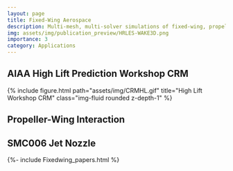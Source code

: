 ```yaml
---
layout: page
title: Fixed-Wing Aerospace
description: Multi-mesh, multi-solver simulations of fixed-wing, propeller-wing, and jet-propulsion aircraft. 
img: assets/img/publication_preview/HRLES-WAKE3D.png
importance: 3
category: Applications
---
```


<h2>AIAA High Lift Prediction Workshop CRM</h2>
<div class="row">
    <div class="col-sm mt-3 mt-md-0">
        {% include figure.html path="assets/img/CRMHL.gif" title="High Lift Workshop CRM" class="img-fluid rounded z-depth-1" %}
    </div>
</div>


<h2>Propeller-Wing Interaction</h2>

<h2>SMC006 Jet Nozzle</h2>

<article>
    {%- include Fixedwing_papers.html %}
</article>

